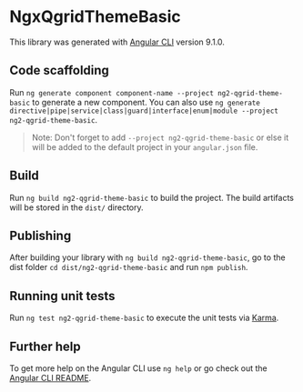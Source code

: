 # NgxQgridThemeBasic

This library was generated with [Angular CLI](https://github.com/angular/angular-cli) version 9.1.0.

## Code scaffolding

Run `ng generate component component-name --project ng2-qgrid-theme-basic` to generate a new component. You can also use `ng generate directive|pipe|service|class|guard|interface|enum|module --project ng2-qgrid-theme-basic`.
> Note: Don't forget to add `--project ng2-qgrid-theme-basic` or else it will be added to the default project in your `angular.json` file. 

## Build

Run `ng build ng2-qgrid-theme-basic` to build the project. The build artifacts will be stored in the `dist/` directory.

## Publishing

After building your library with `ng build ng2-qgrid-theme-basic`, go to the dist folder `cd dist/ng2-qgrid-theme-basic` and run `npm publish`.

## Running unit tests

Run `ng test ng2-qgrid-theme-basic` to execute the unit tests via [Karma](https://karma-runner.github.io).

## Further help

To get more help on the Angular CLI use `ng help` or go check out the [Angular CLI README](https://github.com/angular/angular-cli/blob/master/README.md).
